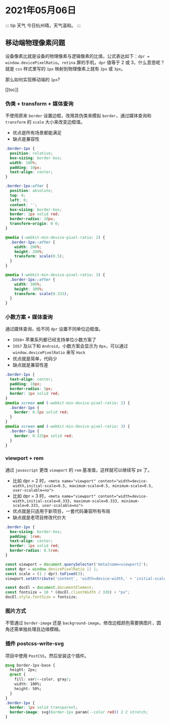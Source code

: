 # 2021年05月06日

::: tip 天气
今日杭州晴，天气温和。
:::

## 移动端物理像素问题

设备像素比就是设备的物理像素与逻辑像素的比值，公式表达如下：`dpr = window.devicePixelRatio`。`retina` 屏的手机，`dpr` 值等于 2 或 3，什么意思呢？就是 `css` 样式里写的 `1px` 映射到物理像素上就有 `2px` 或 `3px`。

那么如何实现移动端的 `1px`?

[[toc]]

### 伪类 + transform + 媒体查询

不使用原来 `border` 设置边框，改用其伪类来模拟 `border`，通过媒体查询和 `transform` 的 `scale` 大小来改变边框值。

- 优点是所有场景都能满足
- 缺点是兼容性

``` css
.border-1px {
  position: relative;
  box-sizing: border-box;
  width: 100%;
  padding: 10px;
  text-align: center;
}

.border-1px:after {
  position: absolute;
  top: 0;
  left: 0;
  content: '';
  box-sizing: border-box;
  border: 1px solid red;
  border-radius: 10px;
  transform-origin: 0 0;
}

@media (-webkit-min-device-pixel-ratio: 2) {
  .border-1px::after {
    width: 200%;
    height: 200%;
    transform: scale(0.5);
  }
}

@media (-webkit-min-device-pixel-ratio: 3) {
  .border-1px::after {
    width: 300%;
    height: 300%;
    transform: scale(0.333);
  }
}
```

### 小数方案 + 媒体查询

通过媒体查询，给不同 `dpr` 设置不同单位边框值。

- `IOS8+` 苹果系列都已经支持单位小数方案了
- `IOS7` 及以下和 `Android`，小数方案会显示为 `0px`，可以通过 `window.devicePixelRatio` 来写 `Hack`
- 优点就是简单，代码少
- 缺点就是兼容性差

``` css
.border-1px {
  text-align: center;
  padding: 10px;
  border-radius: 5px;
  border: 1px solid red;
}
@media screen and (-webkit-min-device-pixel-ratio: 2) {
  .border-1px {
    border: 0.5px solid red;
  }
}
@media screen and (-webkit-min-device-pixel-ratio: 3) {
  .border-1px {
    border: 0.333px solid red;
  }
}
```

### viewport + rem

通过 `javascript` 更改 `viewport` 的 `rem` 基准值，这样就可以继续写 px 了。

- 比如 dpr = 2 时，`<meta name="viewport" content="width=device-width,initial-scale=0.5, maximum-scale=0.5, minimum-scale=0.5, user-scalable=no">`
- 比如 dpr = 3 时，`<meta name="viewport" content="width=device-width,initial-scale=0.333, maximum-scale=0.333, minimum-scale=0.333, user-scalable=no">`
- 优点就是只适用于新项目，一套代码兼容所有布局
- 缺点就是老项目修改代价大

``` css
.border-1px {
  box-sizing: border-box;
  padding: 1rem;
  text-align: center;
  border: 1px solid red;
  border-radius: 0.5rem;
}
```

``` js
const viewport = document.querySelector('meta[name=viewport]');
const dpr = window.devicePixelRatio || 1;
const scale = (1 / dpr).toFixed(3);
viewport.setAttribute('content', 'width=device-width,' + 'initial-scale=' + scale + ', maximum-scale=' + scale + ', minimum-scale=' + scale + ', user-scalable=no');

const docEl = document.documentElement;
const fontsize = 10 * (docEl.clientWidth / 320) + "px";
docEl.style.fontSize = fontsize;
```

### 图片方式

不管通过 `border-image` 还是 `background-image`，修改边框颜色需要换图片，圆角还需单独处理且边缘模糊。

### 插件 postcss-write-svg

项目中使用 `PostCSS`，然后安装这个插件。

``` css
@svg border-1px-base {
  height: 2px;
  @rect {
    fill: var(--color, gray);
    width: 100%;
    height: 50%;
  }
}
.border-1px {
  border: 1px solid transparent;
  border-image: svg(border-1px param(--color red)) 2 2 stretch;
}
```

